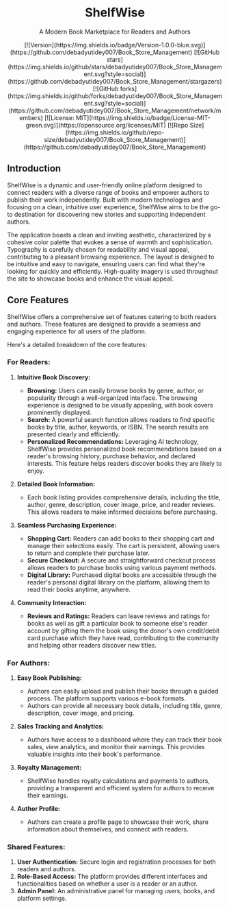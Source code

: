 <div align="center">
  <h1>ShelfWise</h1>
  <p>A Modern Book Marketplace for Readers and Authors</p>
  [![Version](https://img.shields.io/badge/Version-1.0.0-blue.svg)](https://github.com/debadyutidey007/Book_Store_Management)
[![GitHub stars](https://img.shields.io/github/stars/debadyutidey007/Book_Store_Management.svg?style=social)](https://github.com/debadyutidey007/Book_Store_Management/stargazers)
[![GitHub forks](https://img.shields.io/github/forks/debadyutidey007/Book_Store_Management.svg?style=social)](https://github.com/debadyutidey007/Book_Store_Management/network/members)
[![License: MIT](https://img.shields.io/badge/License-MIT-green.svg)](https://opensource.org/licenses/MIT)
[![Repo Size](https://img.shields.io/github/repo-size/debadyutidey007/Book_Store_Management)](https://github.com/debadyutidey007/Book_Store_Management)
  </a>
</div>

## Introduction

ShelfWise is a dynamic and user-friendly online platform designed to connect readers with a diverse range of books and empower authors to publish their work independently. Built with modern technologies and focusing on a clean, intuitive user experience, ShelfWise aims to be the go-to destination for discovering new stories and supporting independent authors.

The application boasts a clean and inviting aesthetic, characterized by a cohesive color palette that evokes a sense of warmth and sophistication. Typography is carefully chosen for readability and visual appeal, contributing to a pleasant browsing experience. The layout is designed to be intuitive and easy to navigate, ensuring users can find what they're looking for quickly and efficiently. High-quality imagery is used throughout the site to showcase books and enhance the visual appeal.

## Core Features

ShelfWise offers a comprehensive set of features catering to both readers and authors. These features are designed to provide a seamless and engaging experience for all users of the platform.

Here's a detailed breakdown of the core features:

### For Readers:

1.  **Intuitive Book Discovery:**
    *   **Browsing:** Users can easily browse books by genre, author, or popularity through a well-organized interface. The browsing experience is designed to be visually appealing, with book covers prominently displayed.
    *   **Search:** A powerful search function allows readers to find specific books by title, author, keywords, or ISBN. The search results are presented clearly and efficiently.
    *   **Personalized Recommendations:** Leveraging AI technology, ShelfWise provides personalized book recommendations based on a reader's browsing history, purchase behavior, and declared interests. This feature helps readers discover books they are likely to enjoy.

2.  **Detailed Book Information:**
    *   Each book listing provides comprehensive details, including the title, author, genre, description, cover image, price, and reader reviews. This allows readers to make informed decisions before purchasing.

3.  **Seamless Purchasing Experience:**
    *   **Shopping Cart:** Readers can add books to their shopping cart and manage their selections easily. The cart is persistent, allowing users to return and complete their purchase later.
    *   **Secure Checkout:** A secure and straightforward checkout process allows readers to purchase books using various payment methods.
    *   **Digital Library:** Purchased digital books are accessible through the reader's personal digital library on the platform, allowing them to read their books anytime, anywhere.

4.  **Community Interaction:**
    *   **Reviews and Ratings:** Readers can leave reviews and ratings for books as well as gift a particular book to someone else's reader account by gifting them the book using the donor's own credit/debit card purchase which they have read, contributing to the community and helping other readers discover new titles.

### For Authors:

1.  **Easy Book Publishing:**
    *   Authors can easily upload and publish their books through a guided process. The platform supports various e-book formats.
    *   Authors can provide all necessary book details, including title, genre, description, cover image, and pricing.

2.  **Sales Tracking and Analytics:**
    *   Authors have access to a dashboard where they can track their book sales, view analytics, and monitor their earnings. This provides valuable insights into their book's performance.

3.  **Royalty Management:**
    *   ShelfWise handles royalty calculations and payments to authors, providing a transparent and efficient system for authors to receive their earnings.

4.  **Author Profile:**
    *   Authors can create a profile page to showcase their work, share information about themselves, and connect with readers.

### Shared Features:

1.  **User Authentication:** Secure login and registration processes for both readers and authors.
2.  **Role-Based Access:** The platform provides different interfaces and functionalities based on whether a user is a reader or an author.
3.  **Admin Panel:** An administrative panel for managing users, books, and platform settings.